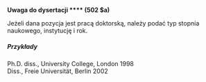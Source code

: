 **Uwaga do dysertacji **** (502 $a)**

Jeżeli dana pozycja jest pracą doktorską, należy podać typ stopnia naukowego, instytucję i rok.

##### Przykłady  
Ph.D. diss., University College, London 1998  
Diss., Freie Universität, Berlin 2002